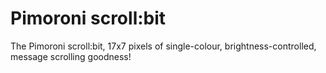 <!--
---
name: scroll:bit
type: led
manufacturer: Pimoroni
description: 17x7 pixel LED display
pxt: https://github.com/pimoroni/pxt-scrollbit
python: https://github.com/pimoroni/micropython-scrollbit
buy: https://shop.pimoroni.com/products/scroll-bit
image: 'pimoroni-scrollbit.png'
pincount: 4
pin:
  '11':
    name: Green
    mode: output
    active: high
  '13':
    name: Amber
    mode: output
    active: high
  '15':
    name: Red
    mode: output
    active: high
-->
# Pimoroni scroll:bit

The Pimoroni scroll:bit, 17x7 pixels of single-colour, brightness-controlled, message scrolling goodness!